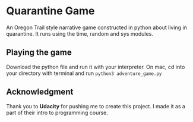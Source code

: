 # Quarantine Game
An Oregon Trail style narrative game constructed in python about living in quarantine.
It runs using the time, random and sys modules.

## Playing the game
Download the python file and run it with your interpreter.
On mac, cd into your directory with terminal and run `python3 adventure_game.py`

## Acknowledgment
Thank you to **Udacity** for pushing me to create this project. I made it as a part of their intro to programming course.
